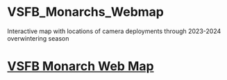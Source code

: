 # VSFB_Monarchs_Webmap
 Interactive map with locations of camera deployments through 2023-2024 overwintering season

# [VSFB Monarch Web Map](https://kylenessen.github.io/VSFB_Monarchs_Webmap/)
